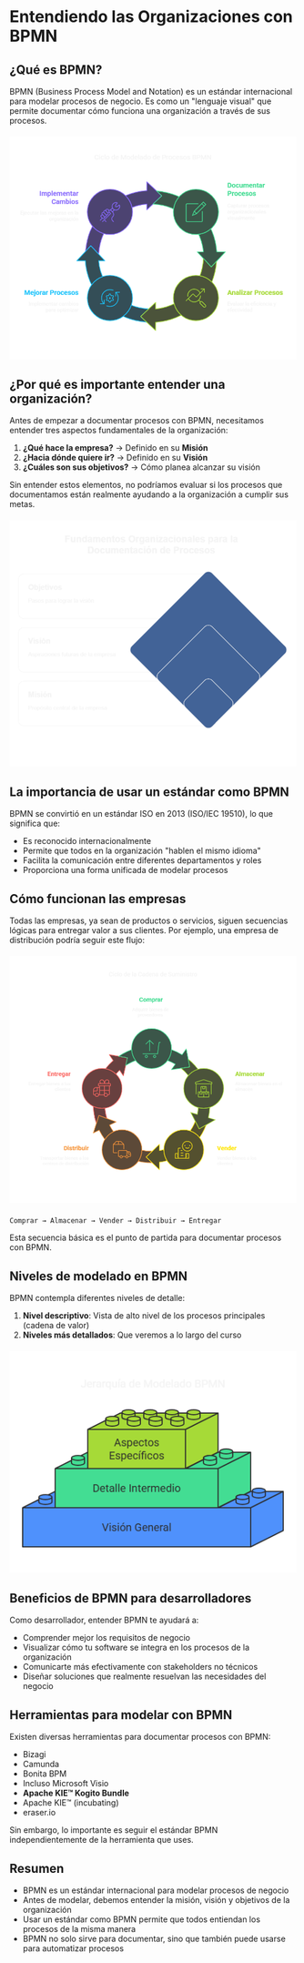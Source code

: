
# Entendiendo las Organizaciones con BPMN

## ¿Qué es BPMN?

BPMN (Business Process Model and Notation) es un estándar internacional para modelar procesos de negocio. Es como un "lenguaje visual" que permite documentar cómo funciona una organización a través de sus procesos.

<div style="text-align: center; margin: 20px 0;">
  <img src="./images/1-que-es-bpmn.png" alt="¿Qué es BPMN?" style="max-width: 100%; height: auto;">
</div>

## ¿Por qué es importante entender una organización?

Antes de empezar a documentar procesos con BPMN, necesitamos entender tres aspectos fundamentales de la organización:

1. **¿Qué hace la empresa?** → Definido en su **Misión**
2. **¿Hacia dónde quiere ir?** → Definido en su **Visión**
3. **¿Cuáles son sus objetivos?** → Cómo planea alcanzar su visión

Sin entender estos elementos, no podríamos evaluar si los procesos que documentamos están realmente ayudando a la organización a cumplir sus metas.

<div style="text-align: center; margin: 20px 0;">
  <img src="./images/1-porque-es-importante-entender-una-organizacion.png" alt="¿Por qué es importante entender una organización?" style="max-width: 100%; height: auto;">
</div>

## La importancia de usar un estándar como BPMN

BPMN se convirtió en un estándar ISO en 2013 (ISO/IEC 19510), lo que significa que:

- Es reconocido internacionalmente
- Permite que todos en la organización "hablen el mismo idioma"
- Facilita la comunicación entre diferentes departamentos y roles
- Proporciona una forma unificada de modelar procesos

## Cómo funcionan las empresas

Todas las empresas, ya sean de productos o servicios, siguen secuencias lógicas para entregar valor a sus clientes. Por ejemplo, una empresa de distribución podría seguir este flujo:

<div style="text-align: center; margin: 20px 0;">
  <img src="./images/1-comprar-almacenar-vender-distribuir-entregar.png" alt="Flujo de procesos: Comprar → Almacenar → Vender → Distribuir → Entregar" style="max-width: 100%; height: auto;">
</div>

```
Comprar → Almacenar → Vender → Distribuir → Entregar
```

Esta secuencia básica es el punto de partida para documentar procesos con BPMN.

## Niveles de modelado en BPMN

BPMN contempla diferentes niveles de detalle:

1. **Nivel descriptivo**: Vista de alto nivel de los procesos principales (cadena de valor)
2. **Niveles más detallados**: Que veremos a lo largo del curso

<div style="text-align: center; margin: 20px 0;">
  <img src="./images/1-niveles-modelado-bpmn.png" alt="Niveles de modelado en BPMN" style="max-width: 100%; height: auto;">
</div>

## Beneficios de BPMN para desarrolladores

Como desarrollador, entender BPMN te ayudará a:

- Comprender mejor los requisitos de negocio
- Visualizar cómo tu software se integra en los procesos de la organización
- Comunicarte más efectivamente con stakeholders no técnicos
- Diseñar soluciones que realmente resuelvan las necesidades del negocio

## Herramientas para modelar con BPMN

Existen diversas herramientas para documentar procesos con BPMN:
- Bizagi
- Camunda
- Bonita BPM
- Incluso Microsoft Visio
- **Apache KIE™ Kogito Bundle**
- Apache KIE™ (incubating)
- eraser.io

Sin embargo, lo importante es seguir el estándar BPMN independientemente de la herramienta que uses.

## Resumen

- BPMN es un estándar internacional para modelar procesos de negocio
- Antes de modelar, debemos entender la misión, visión y objetivos de la organización
- Usar un estándar como BPMN permite que todos entiendan los procesos de la misma manera
- BPMN no solo sirve para documentar, sino que también puede usarse para automatizar procesos
